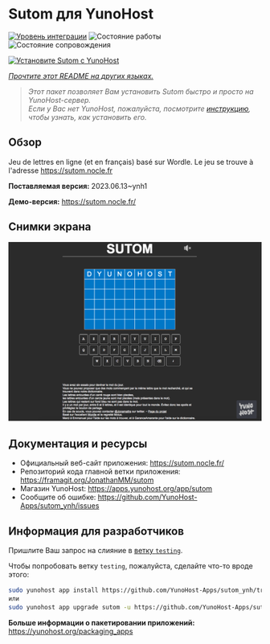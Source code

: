 <!--
Важно: этот README был автоматически сгенерирован <https://github.com/YunoHost/apps/tree/master/tools/readme_generator>
Он НЕ ДОЛЖЕН редактироваться вручную.
-->

# Sutom для YunoHost

[![Уровень интеграции](https://apps.yunohost.org/badge/integration/sutom)](https://ci-apps.yunohost.org/ci/apps/sutom/)
![Состояние работы](https://apps.yunohost.org/badge/state/sutom)
![Состояние сопровождения](https://apps.yunohost.org/badge/maintained/sutom)

[![Установите Sutom с YunoHost](https://install-app.yunohost.org/install-with-yunohost.svg)](https://install-app.yunohost.org/?app=sutom)

*[Прочтите этот README на других языках.](./ALL_README.md)*

> *Этот пакет позволяет Вам установить Sutom быстро и просто на YunoHost-сервер.*  
> *Если у Вас нет YunoHost, пожалуйста, посмотрите [инструкцию](https://yunohost.org/install), чтобы узнать, как установить его.*

## Обзор

Jeu de lettres en ligne (et en français) basé sur Wordle. Le jeu se trouve à l'adresse https://sutom.nocle.fr


**Поставляемая версия:** 2023.06.13~ynh1

**Демо-версия:** <https://sutom.nocle.fr/>

## Снимки экрана

![Снимок экрана Sutom](./doc/screenshots/screenshot.png)

## Документация и ресурсы

- Официальный веб-сайт приложения: <https://sutom.nocle.fr/>
- Репозиторий кода главной ветки приложения: <https://framagit.org/JonathanMM/sutom>
- Магазин YunoHost: <https://apps.yunohost.org/app/sutom>
- Сообщите об ошибке: <https://github.com/YunoHost-Apps/sutom_ynh/issues>

## Информация для разработчиков

Пришлите Ваш запрос на слияние в [ветку `testing`](https://github.com/YunoHost-Apps/sutom_ynh/tree/testing).

Чтобы попробовать ветку `testing`, пожалуйста, сделайте что-то вроде этого:

```bash
sudo yunohost app install https://github.com/YunoHost-Apps/sutom_ynh/tree/testing --debug
или
sudo yunohost app upgrade sutom -u https://github.com/YunoHost-Apps/sutom_ynh/tree/testing --debug
```

**Больше информации о пакетировании приложений:** <https://yunohost.org/packaging_apps>
